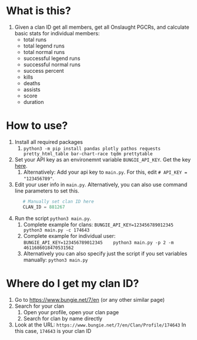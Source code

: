 # What is this?
1) Given a clan ID get all members, get all Onslaught PGCRs, and calculate basic stats for individual members:
   * total runs
   * total legend runs
   * total normal runs
   * successful legend runs
   * successful normal runs
   * success percent
   * kills
   * deaths
   * assists
   * score
   * duration


# How to use?
1) Install all required packages
   1) `python3 -m pip install pandas plotly pathos requests pretty_html_table bar-chart-race tqdm prettytable`
2) Set your API key as an environemnt variable `BUNGIE_API_KEY`.  Get the key [here](https://www.bungie.net/en/Application).
   1) Alternatively: Add your api key to `main.py`. For this, edit `# API_KEY = "123456789"`.
3) Edit your user info in `main.py`. Alternatively, you can also use command line parameters to set this.
   ```py
      # Manually set clan ID here
      CLAN_ID = 881267
   ```
4) Run the script `python3 main.py`.
   1) Complete example for clans: `BUNGIE_API_KEY=123456789012345    python3 main.py -c 174643`
   2) Complete example for individual user: `BUNGIE_API_KEY=123456789012345    python3 main.py -p 2 -m 4611686018470531562`
   2) Alternatively you can also specify just the script if you set variables manually: `python3 main.py`

# Where do I get my clan ID?
1) Go to https://www.bungie.net/7/en (or any other similar page)
2) Search for your clan
   1) Open your profile, open your clan page
   2) Search for clan by name directly
3) Look at the URL: `https://www.bungie.net/7/en/Clan/Profile/174643`
   In this case, `174643` is your clan ID
